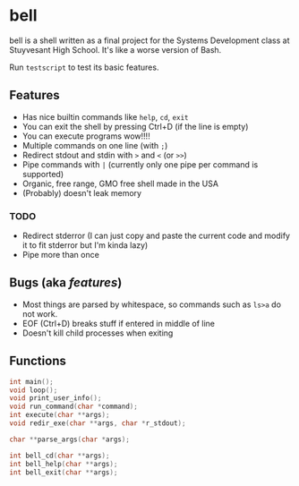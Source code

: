 # bell

bell is a shell written as a final project for the Systems Development class at Stuyvesant High School.
It's like a worse version of Bash.

Run `testscript` to test its basic features.

## Features

- Has nice builtin commands like `help`, `cd`, `exit`
- You can exit the shell by pressing Ctrl+D (if the line is empty)
- You can execute programs wow!!!!
- Multiple commands on one line (with `;`)
- Redirect stdout and stdin with `>` and `<` (or `>>`)
- Pipe commands with `|` (currently only one pipe per command is supported)
- Organic, free range, GMO free shell made in the USA
- (Probably) doesn't leak memory

### TODO
- Redirect stderror (I can just copy and paste the current code and modify it to fit stderror but I'm kinda lazy)
- Pipe more than once

## Bugs (aka *features*)
- Most things are parsed by whitespace, so commands such as `ls>a` do not work.
- EOF (Ctrl+D) breaks stuff if entered in middle of line
- Doesn't kill child processes when exiting

## Functions
```c
int main();
void loop();
void print_user_info();
void run_command(char *command);
int execute(char **args);
void redir_exe(char **args, char *r_stdout);

char **parse_args(char *args);

int bell_cd(char **args);
int bell_help(char **args);
int bell_exit(char **args);
```
